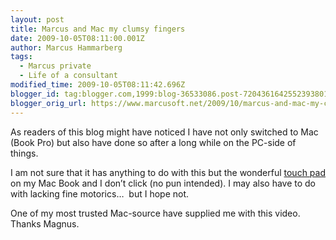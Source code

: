 ```yaml
---
layout: post
title: Marcus and Mac my clumsy fingers
date: 2009-10-05T08:11:00.001Z
author: Marcus Hammarberg
tags:
  - Marcus private
  - Life of a consultant
modified_time: 2009-10-05T08:11:42.696Z
blogger_id: tag:blogger.com,1999:blog-36533086.post-7204361642552393801
blogger_orig_url: https://www.marcusoft.net/2009/10/marcus-and-mac-my-clumsy-fingers.html
---
```



As readers of this blog might have noticed I have not only switched to
Mac (Book Pro) but also have done so after a long while on the PC-side
of things.

I am not sure that it has anything to do with this but the wonderful <a
href="http://www.pestaola.gr/img3/macbook-pro-multi-touch-glass-trackpad.jpg"
target="_blank">touch pad</a> on my Mac Book and I don’t click (no pun
intended). I may also have to do with lacking fine motorics…  but I hope
not.

One of my most trusted Mac-source have supplied me with this video.
Thanks Magnus.

